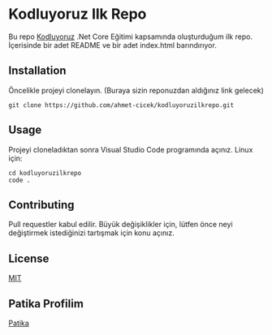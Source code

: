 # Kodluyoruz Ilk Repo

Bu repo [Kodluyoruz](https://www.kodluyoruz.org/) .Net Core Eğitimi kapsamında oluşturduğum ilk repo. İçerisinde bir adet README ve bir adet index.html barındırıyor.
## Installation

Öncelikle projeyi clonelayın. (Buraya sizin reponuzdan aldığınız link gelecek)
```
git clone https://github.com/ahmet-cicek/kodluyoruzilkrepo.git
```

## Usage

Projeyi cloneladıktan sonra Visual Studio Code programında açınız.
Linux için:
```
cd kodluyoruzilkrepo
code .
```

## Contributing
Pull requestler kabul edilir. Büyük değişiklikler için, lütfen önce neyi değiştirmek istediğinizi tartışmak için konu açınız.

## License
[MIT](https://choosealicense.com/licenses/mit/)

## Patika Profilim
[Patika](https://app.patika.dev/xahmetx)












